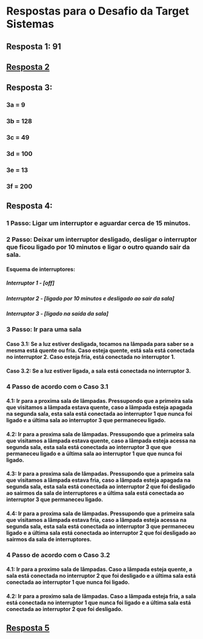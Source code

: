# Respostas para o Desafio da Target Sistemas

## Resposta 1: 91

## [Resposta 2](https://github.com/ChristianSPires/challenge-target-sistemas/blob/main/Fibonacci.java)

## Resposta 3: 

### 3a = 9
### 3b = 128
### 3c = 49
### 3d = 100
### 3e = 13
### 3f = 200

## Resposta 4:  

### 1 Passo: Ligar um interruptor e aguardar cerca de 15 minutos.
### 2 Passo: Deixar um interruptor desligado, desligar o interruptor que ficou ligado por 10 minutos e ligar o outro quando sair da sala.

#### Esquema de interruptores:

##### Interruptor 1 - [off]
##### Interruptor 2 - [ligado por 10 minutos e desligado ao sair da sala]
##### Interruptor 3 - [ligado na saída da sala]

### 3 Passo: Ir para uma sala

#### Caso 3.1: Se a luz estiver desligada, tocamos na lâmpada para saber se a mesma está quente ou fria. Caso esteja quente, está sala está conectada no interruptor 2. Caso esteja fria, está conectada no interruptor 1.

#### Caso 3.2: Se a luz estiver ligada, a sala está conectada no interruptor 3.

### 4 Passo de acordo com o Caso 3.1

#### 4.1: Ir para a proxima sala de lâmpadas. Pressupondo que a primeira sala que visitamos a lâmpada estava quente, caso a lâmpada esteja apagada na segunda sala, esta sala está conectada ao interruptor 1 que nunca foi ligado e a última sala ao interruptor 3 que permaneceu ligado.
#### 4.2: Ir para a proxima sala de lâmpadas. Pressupondo que a primeira sala que visitamos a lâmpada estava quente, caso a lâmpada esteja acessa na segunda sala, esta sala está conectada ao interruptor 3 que que permaneceu ligado e a última sala ao interruptor 1 que que nunca foi ligado.
#### 4.3: Ir para a proxima sala de lâmpadas. Pressupondo que a primeira sala que visitamos a lâmpada estava fria, caso a lâmpada esteja apagada na segunda sala, esta sala está conectada ao interruptor 2 que foi desligado ao sairmos da sala de interruptores e a última sala está conectada ao interruptor 3 que permaneceu ligado.
#### 4.4: Ir para a proxima sala de lâmpadas. Pressupondo que a primeira sala que visitamos a lâmpada estava fria, caso a lâmpada esteja acessa na segunda sala, esta sala está conectada ao interruptor 3 que permaneceu ligado e a última sala está conectada ao interruptor 2 que foi desligado ao sairmos da sala de interruptores.

### 4 Passo de acordo com o Caso 3.2

#### 4.1: Ir para a proximo sala de lâmpadas. Caso a lâmpada esteja quente, a sala está conectada no interruptor 2 que foi desligado e a última sala está conectada ao interruptor 1 que nunca foi ligado.
#### 4.2: Ir para a proximo sala de lâmpadas. Caso a lâmpada esteja fria, a sala está conectada no interruptor 1 que nunca foi ligado e a última sala está conectada ao interruptor 2 que foi desligado.

## [Resposta 5](https://github.com/ChristianSPires/challenge-target-sistemas/blob/main/StringReversor.java)
